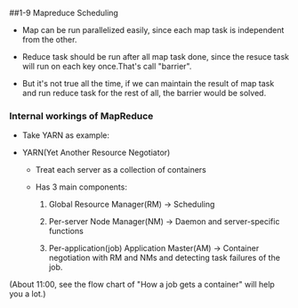 ##1-9 Mapreduce Scheduling

- Map can be run parallelized easily, since each map task is independent from the other.

- Reduce task should be run after all map task done, since the resuce task will run on each key once.That's call "barrier".

- But it's not true all the time, if we can maintain the result of map task and run reduce task for the rest of all, the barrier would be solved.

### Internal workings of MapReduce

- Take YARN as example:

- YARN(Yet Another Resource Negotiator)

  - Treat each server as a collection of containers

  - Has 3 main components:

    1. Global Resource Manager(RM) -> Scheduling

    2. Per-server Node Manager(NM) -> Daemon and server-specific functions

    3. Per-application(job) Application Master(AM) -> Container negotiation with RM and NMs and detecting task failures of the job.

(About 11:00, see the flow chart of "How a job gets a container" will help you a lot.)